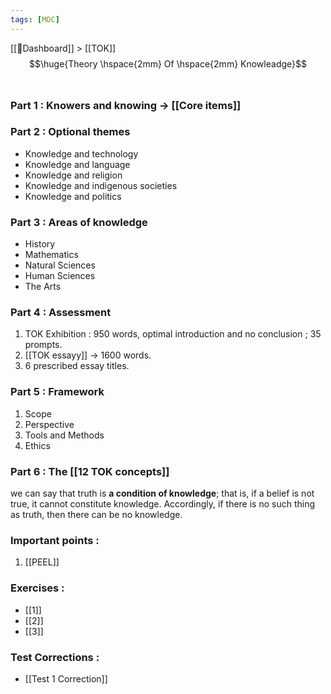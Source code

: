 ```yaml
---
tags: [MOC]
---
```

[[📝Dashboard]] > [[TOK]]
<br/>
$$\huge{Theory \hspace{2mm} Of \hspace{2mm} Knowleadge}$$
<br/>
### **Part 1 :**  Knowers and knowing $\rightarrow$ [[Core items]]
### **Part 2 :** Optional themes
- Knowledge and technology
- Knowledge and language
- Knowledge and religion
- Knowledge and indigenous societies
- Knowledge and politics
### **Part 3 :** Areas of knowledge
- History
- Mathematics
- Natural Sciences
- Human Sciences
- The Arts
### **Part 4 :** Assessment
1. TOK  Exhibition : 950 words, optimal introduction and no conclusion ; 35 prompts.
2. [[TOK essayy]] $\rightarrow$ 1600 words.
3. 6 prescribed essay titles.
### **Part 5 :** Framework
1. Scope
2. Perspective 
3. Tools and Methods
4. Ethics
### **Part 6 :** The [[12 TOK concepts]]

we can say that truth is **a condition of knowledge**; that is, if a belief is not true, it cannot constitute knowledge. Accordingly, if there is no such thing as truth, then there can be no knowledge.

### Important points :
1. [[PEEL]]

### Exercises : 
- [[1]]
- [[2]]
- [[3]]
### Test Corrections :
- [[Test 1 Correction]]